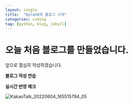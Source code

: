 ```yaml
---
layout: single
title:  "DylanK의 블로그 시작"
categories: coding
tag: [python, blog, jekyll]
---
```


# 오늘 처음 블로그를 만들었습니다.

앞으로 열심히 작성하겠습니다.

**블로그 작성 연습**

**실시간 반영 체크**

![KakaoTalk_20220604_165515794_05](../images/2022-06-29-first/KakaoTalk_20220604_165515794_05.jpg)
